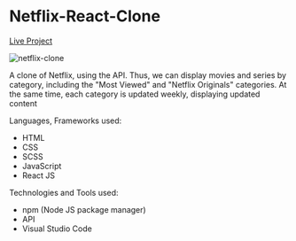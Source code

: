 # Netflix-React-Clone

<a href="https://cosmin-panescu.github.io/Netflix-Clone/">Live Project</a>

![netflix-clone](https://user-images.githubusercontent.com/107345473/178912409-612242a5-be73-4f57-a1a3-45679c7f741d.png)

A clone of Netflix, using the API. Thus, we can display movies and series by category, including the "Most Viewed" and "Netflix Originals" categories. At the same time, each category is updated weekly, displaying updated content

Languages, Frameworks used:
- HTML
- CSS
- SCSS
- JavaScript
- React JS

Technologies and Tools used:
- npm (Node JS package manager)
- API
- Visual Studio Code
